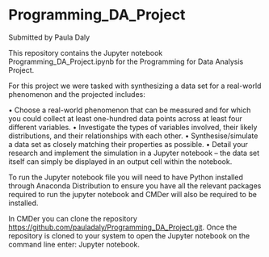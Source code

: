 # Programming_DA_Project
Submitted by Paula Daly

This repository contains the Jupyter notebook Programming_DA_Project.ipynb for the Programming for Data Analysis Project.

For this project we were tasked with synthesizing a data set for a real-world phenomenon and the projected includes:

• Choose a real-world phenomenon that can be measured and for which you could collect at least one-hundred data points across at least four different variables.
• Investigate the types of variables involved, their likely distributions, and their relationships with each other.
• Synthesise/simulate a data set as closely matching their properties as possible.
• Detail your research and implement the simulation in a Jupyter notebook – the data set itself can simply be displayed in an output cell within the notebook.

 To run the Jupyter notebook file you will need to have Python installed through Anaconda Distribution to ensure you have all the relevant packages required to run the jupyter notebook and CMDer will also be required to be installed.
 
 In CMDer you can clone the repository https://github.com/pauladaly/Programming_DA_Project.git.  Once the repository is cloned to your system to open the Jupyter notebook on the command line enter: Jupyter notebook.